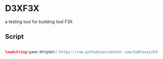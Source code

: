 # D3XF3X
a testing tool for building tool F3X

## Script
```lua

loadstring(game:HttpGet('https://raw.githubusercontent.com/SoBloxsy/D3VF3X/main/main.lua'))()

```
